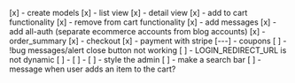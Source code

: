 [x] - create models
[x] - list view
[x] - detail view
[x] - add to cart functionality
[x] - remove from cart functionality
[x] - add messages
[x] - add all-auth (separate ecommerce accounts from blog accounts)
[x] - order_summary
[x] - checkout
[x] - payment with stripe
[---] - coupons
[ ] - !bug messages/alert close button not working
[ ] - LOGIN_REDIRECT_URL is not dynamic
[ ] -
[ ] -
[ ] - style the admin
[ ] - make a search bar
[ ] - message when user adds an item to the cart?
